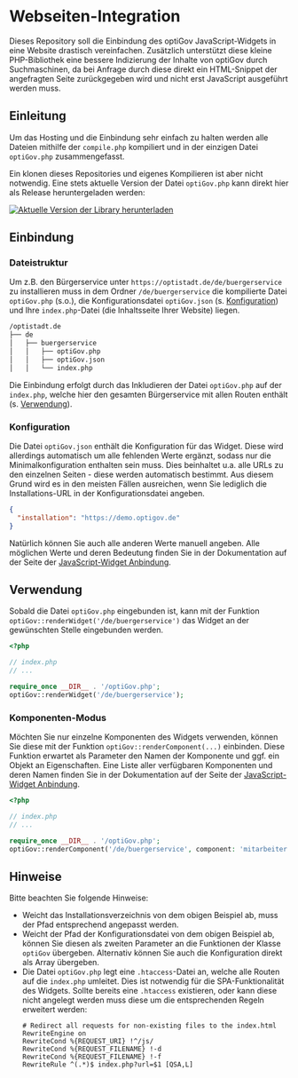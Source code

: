 # Webseiten-Integration

Dieses Repository soll die Einbindung des optiGov JavaScript-Widgets in eine Website drastisch vereinfachen. Zusätzlich
unterstützt diese kleine PHP-Bibliothek eine bessere Indizierung der Inhalte von optiGov durch Suchmaschinen, da bei
Anfrage durch diese direkt ein HTML-Snippet der angefragten Seite zurückgegeben wird und nicht erst JavaScript
ausgeführt werden
muss.

## Einleitung

Um das Hosting und die Einbindung sehr einfach zu halten werden alle Dateien mithilfe der `compile.php` kompiliert und
in der einzigen Datei `optiGov.php` zusammengefasst.

Ein klonen dieses Repositories und eigenes Kompilieren ist aber nicht notwendig.
Eine stets aktuelle Version der Datei `optiGov.php` kann direkt hier als Release heruntergeladen werden:

[![Aktuelle Version der Library herunterladen](https://img.shields.io/badge/Library%20Herunterladen-506DE2?style=for-the-badge&logoColor=white&logo=DocuSign)](https://github.com/optigov/webseiten-integration/releases/latest/download/optiGov.php)

## Einbindung

### Dateistruktur

Um z.B. den Bürgerservice unter `https://optistadt.de/de/buergerservice` zu installieren muss in dem
Ordner `/de/buergerservice` die kompilierte Datei `optiGov.php` (s.o.), die Konfigurationsdatei `optiGov.json` 
(s. [Konfiguration](#konfiguration)) und Ihre `index.php`-Datei (die Inhaltsseite Ihrer Website) liegen.

```bash
/optistadt.de
├── de
│   ├── buergerservice
│   │   ├── optiGov.php
│   │   ├── optiGov.json
│   │   └── index.php
```

Die Einbindung erfolgt durch das Inkludieren der Datei `optiGov.php` auf der `index.php`, welche hier den gesamten
Bürgerservice mit allen Routen enthält (s. [Verwendung](#verwendung)).

### Konfiguration

Die Datei `optiGov.json` enthält die Konfiguration für das Widget. Diese wird allerdings automatisch um alle fehlenden
Werte ergänzt, sodass nur die Minimalkonfiguration enthalten sein muss. Dies beinhaltet u.a. alle URLs zu den einzelnen
Seiten - diese werden automatisch bestimmt. Aus diesem Grund wird es in den meisten Fällen ausreichen, wenn Sie
lediglich die Installations-URL in der Konfigurationsdatei angeben.

```json
{
  "installation": "https://demo.optigov.de"
}
```

Natürlich können Sie auch alle anderen Werte manuell angeben. Alle möglichen Werte und deren Bedeutung finden Sie in der
Dokumentation auf der Seite der [JavaScript-Widget Anbindung](https://doku.optigov.de/javascript-widget/anbindung).

## Verwendung

Sobald die Datei `optiGov.php` eingebunden ist, kann mit der Funktion `optiGov::renderWidget('/de/buergerservice')` das
Widget an der gewünschten Stelle eingebunden werden.

```php
<?php

// index.php
// ...

require_once __DIR__ . '/optiGov.php';
optiGov::renderWidget('/de/buergerservice');
```

### Komponenten-Modus

Möchten Sie nur einzelne Komponenten des Widgets verwenden, können Sie diese mit der
Funktion `optiGov::renderComponent(...)`
einbinden. Diese Funktion erwartet als Parameter den Namen der Komponente und ggf. ein Objekt an Eigenschaften. Eine Liste aller verfügbaren Komponenten und
deren Namen finden Sie in der Dokumentation auf der Seite
der [JavaScript-Widget Anbindung](https://doku.optigov.de/javascript-widget/anbindung).

```php
<?php

// index.php
// ...

require_once __DIR__ . '/optiGov.php';
optiGov::renderComponent('/de/buergerservice', component: 'mitarbeiter', properties: ['id' => 2]);
```

## Hinweise

Bitte beachten Sie folgende Hinweise:

- Weicht das Installationsverzeichnis von dem obigen Beispiel ab, muss der Pfad entsprechend angepasst werden.
- Weicht der Pfad der Konfigurationsdatei von dem obigen Beispiel ab, können Sie diesen als zweiten Parameter an die
  Funktionen der Klasse `optiGov` übergeben. Alternativ können Sie auch die Konfiguration direkt als Array übergeben.
- Die Datei `optiGov.php` legt eine `.htaccess`-Datei an, welche alle Routen auf die `index.php` umleitet. Dies ist
  notwendig
  für die SPA-Funktionalität des Widgets. Sollte bereits eine `.htaccess` existieren, oder kann diese nicht angelegt
  werden muss diese um die entsprechenden
  Regeln erweitert werden:
  ```.htaaccess
  # Redirect all requests for non-existing files to the index.html
  RewriteEngine on
  RewriteCond %{REQUEST_URI} !^/js/
  RewriteCond %{REQUEST_FILENAME} !-d
  RewriteCond %{REQUEST_FILENAME} !-f
  RewriteRule ^(.*)$ index.php?url=$1 [QSA,L]
  ```